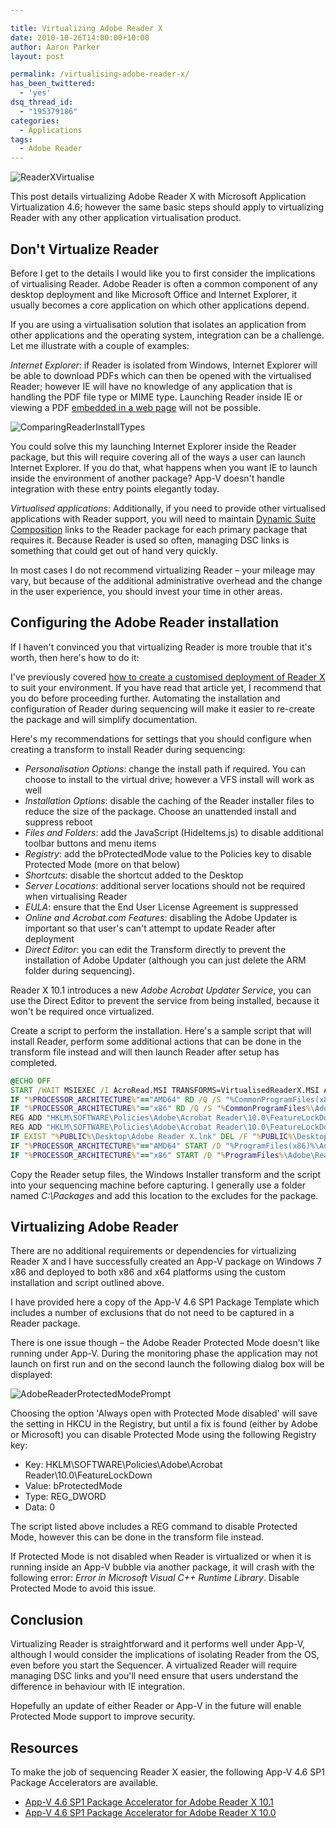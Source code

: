 ```yaml
---

title: Virtualizing Adobe Reader X
date: 2010-10-26T14:00:00+10:00
author: Aaron Parker
layout: post

permalink: /virtualising-adobe-reader-x/
has_been_twittered:
  - 'yes'
dsq_thread_id:
  - "195379186"
categories:
  - Applications
tags:
  - Adobe Reader
---
```

![ReaderXVirtualise]({{site.baseurl}}/media/2010/10/ReaderXVirtualise.png)

This post details virtualizing Adobe Reader X with Microsoft Application Virtualization 4.6; however the same basic steps should apply to virtualizing Reader with any other application virtualisation product.

## Don't Virtualize Reader

Before I get to the details I would like you to first consider the implications of virtualising Reader. Adobe Reader is often a common component of any desktop deployment and like Microsoft Office and Internet Explorer, it usually becomes a core application on which other applications depend.

If you are using a virtualisation solution that isolates an application from other applications and the operating system, integration can be a challenge. Let me illustrate with a couple of examples:

_Internet Explorer_: if Reader is isolated from Windows, Internet Explorer will be able to download PDFs which can then be opened with the virtualised Reader; however IE will have no knowledge of any application that is handling the PDF file type or MIME type. Launching Reader inside IE or viewing a PDF [embedded in a web page](http://blogs.adobe.com/pdfdevjunkie/2007/08/using_the_html_embed_tag_to_di.html) will not be possible.

![ComparingReaderInstallTypes]({{site.baseurl}}/media/2010/10/ComparingReaderInstallTypes.png)

You could solve this my launching Internet Explorer inside the Reader package, but this will require covering all of the ways a user can launch Internet Explorer. If you do that, what happens when you want IE to launch inside the environment of another package? App-V doesn't handle integration with these entry points elegantly today.

_Virtualised applications_: Additionally, if you need to provide other virtualised applications with Reader support, you will need to maintain [Dynamic Suite Composition](http://www.microsoft.com/systemcenter/appv/dynamic.mspx) links to the Reader package for each primary package that requires it. Because Reader is used so often, managing DSC links is something that could get out of hand very quickly.

In most cases I do not recommend virtualizing Reader – your mileage may vary, but because of the additional administrative overhead and the change in the user experience, you should invest your time in other areas.

## Configuring the Adobe Reader installation

If I haven't convinced you that virtualizing Reader is more trouble that it's worth, then here's how to do it:

I've previously covered [how to create a customised deployment of Reader X]({{site.baseurl}}/deployment/deploying-adobe-reader-x/) to suit your environment. If you have read that article yet, I recommend that you do before proceeding further. Automating the installation and configuration of Reader during sequencing will make it easier to re-create the package and will simplify documentation.

Here's my recommendations for settings that you should configure when creating a transform to install Reader during sequencing:

* _Personalisation Options_: change the install path if required. You can choose to install to the virtual drive; however a VFS install will work as well
* _Installation Options_: disable the caching of the Reader installer files to reduce the size of the package. Choose an unattended install and suppress reboot
* _Files and Folders_: add the JavaScript (HideItems.js) to disable additional toolbar buttons and menu items
* _Registry_: add the bProtectedMode value to the Policies key to disable Protected Mode (more on that below)
* _Shortcuts_: disable the shortcut added to the Desktop
* _Server Locations_: additional server locations should not be required when virtualising Reader
* _EULA_: ensure that the End User License Agreement is suppressed
* _Online and Acrobat.com Features_: disabling the Adobe Updater is important so that user's can't attempt to update Reader after deployment
* _Direct Editor_: you can edit the Transform directly to prevent the installation of Adobe Updater (although you can just delete the ARM folder during sequencing).

Reader X 10.1 introduces a new _Adobe Acrobat Updater Service_, you can use the Direct Editor to prevent the service from being installed, because it won't be required once virtualized.

Create a script to perform the installation. Here's a sample script that will install Reader, perform some additional actions that can be done in the transform file instead and will then launch Reader after setup has completed.

```cmd
@ECHO OFF  
START /WAIT MSIEXEC /I AcroRead.MSI TRANSFORMS=VirtualisedReaderX.MSI ALLUSERS=TRUE /QB-  
IF "%PROCESSOR_ARCHITECTURE%"=="AMD64" RD /Q /S "%CommonProgramFiles(x86)%\Adobe\ARM"  
IF "%PROCESSOR_ARCHITECTURE%"=="x86" RD /Q /S "%CommonProgramFiles%\Adobe\ARM"  
REG ADD "HKLM\SOFTWARE\Policies\Adobe\Acrobat Reader\10.0\FeatureLockDown" /v bProtectedMode /d 0 /f  
REG ADD "HKLM\SOFTWARE\Policies\Adobe\Acrobat Reader\10.0\FeatureLockDown" /v bUpdater /d 0 /f  
IF EXIST "%PUBLIC%\Desktop\Adobe Reader X.lnk" DEL /F "%PUBLIC%\Desktop\Adobe Reader X.lnk"  
IF "%PROCESSOR_ARCHITECTURE%"=="AMD64" START /D "%ProgramFiles(x86)%\Adobe\Reader 10.0\Reader" AcroRd32.exe  
IF "%PROCESSOR_ARCHITECTURE%"=="x86" START /D "%ProgramFiles%\Adobe\Reader 10.0\Reader" AcroRd32.exe
```

Copy the Reader setup files, the Windows Installer transform and the script into your sequencing machine before capturing. I generally use a folder named _C:\Packages_ and add this location to the excludes for the package.

## Virtualizing Adobe Reader

There are no additional requirements or dependencies for virtualizing Reader X and I have successfully created an App-V package on Windows 7 x86 and deployed to both x86 and x64 platforms using the custom installation and script outlined above.

I have provided here a copy of the App-V 4.6 SP1 Package Template which includes a number of exclusions that do not need to be captured in a Reader package.

There is one issue though – the Adobe Reader Protected Mode doesn't like running under App-V. During the monitoring phase the application may not launch on first run and on the second launch the following dialog box will be displayed:

![AdobeReaderProtectedModePrompt]({{site.baseurl}}/media/2010/10/AdobeReaderProtectedModePrompt.png)

Choosing the option 'Always open with Protected Mode disabled' will save the setting in HKCU in the Registry, but until a fix is found (either by Adobe or Microsoft) you can disable Protected Mode using the following Registry key:

* Key: HKLM\SOFTWARE\Policies\Adobe\Acrobat Reader\10.0\FeatureLockDown
* Value: bProtectedMode
* Type: REG_DWORD
* Data: 0

The script listed above includes a REG command to disable Protected Mode, however this can be done in the transform file instead.

If Protected Mode is not disabled when Reader is virtualized or when it is running inside an App-V bubble via another package, it will crash with the following error: _Error in Microsoft Visual C++ Runtime Library_. Disable Protected Mode to avoid this issue.

## Conclusion

Virtualizing Reader is straightforward and it performs well under App-V, although I would consider the implications of isolating Reader from the OS, even before you start the Sequencer. A virtualized Reader will require managing DSC links and you'll need ensure that users understand the difference in behaviour with IE integration.

Hopefully an update of either Reader or App-V in the future will enable Protected Mode support to improve security.

## Resources

To make the job of sequencing Reader X easier, the following App-V 4.6 SP1 Package Accelerators are available.

* [App-V 4.6 SP1 Package Accelerator for Adobe Reader X 10.1](http://gallery.technet.microsoft.com/Adobe-Reader-X-101-en-US-42e026c8)
* [App-V 4.6 SP1 Package Accelerator for Adobe Reader X 10.0](http://gallery.technet.microsoft.com/Adobe-Reader-X-Package-ac504c1c)
